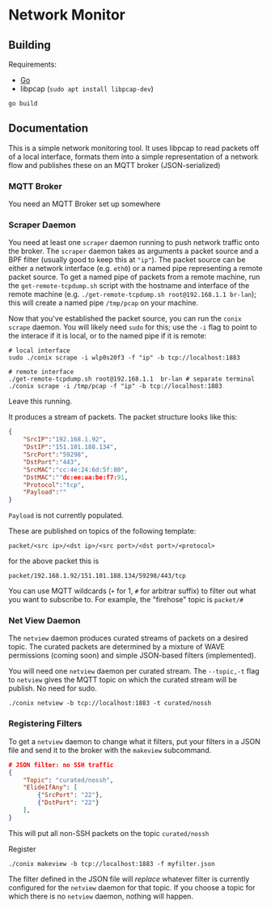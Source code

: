 # Network Monitor

## Building

Requirements:
- [Go](https://golang.org/dl/)
- libpcap (`sudo apt install libpcap-dev`)

```
go build
```

## Documentation

This is a simple network monitoring tool. It uses libpcap to read packets off of a local interface, formats them into a simple representation of a network flow and publishes these on an MQTT broker (JSON-serialized)

### MQTT Broker

You need an MQTT Broker set up somewhere

### Scraper Daemon

You need at least one `scraper` daemon running to push network traffic onto the broker.
The `scraper` daemon takes as arguments a packet source and a BPF filter (usually good to keep this at `"ip"`). The packet source can be either a network interface (e.g. `eth0`) or a named pipe representing a remote packet source. To get a named pipe of packets from a remote machine, run the `get-remote-tcpdump.sh` script with the hostname and interface of the remote machine (e.g. `./get-remote-tcpdump.sh root@192.168.1.1 br-lan`); this will create a named pipe `/tmp/pcap` on your machine.

Now that you've established the packet source, you can run the `conix scrape` daemon.
You will likely need `sudo` for this; use the `-i` flag to point to the interace if it is local, or to the named pipe if it is remote:

```
# local interface
sudo ./conix scrape -i wlp0s20f3 -f "ip" -b tcp://localhost:1883

# remote interface
./get-remote-tcpdump.sh root@192.168.1.1  br-lan # separate terminal
./conix scrape -i /tmp/pcap -f "ip" -b tcp://localhost:1883
```

Leave this running.

It produces a stream of packets. The packet structure looks like this:

```json
{
    "SrcIP":"192.168.1.92",
    "DstIP":"151.101.188.134",
    "SrcPort":"59298",
    "DstPort":"443",
    "SrcMAC":"cc:4e:24:6d:5f:80",
    "DstMAC":""dc:ee:aa:be:f7:91,
    "Protocol":"tcp",
    "Payload":""
}
```

`Payload` is not currently populated.

These are published on topics of the following template:

```
packet/<src ip>/<dst ip>/<src port>/<dst port>/<protocol>
```

for the above packet this is

```
packet/192.168.1.92/151.101.188.134/59298/443/tcp
```

You can use MQTT wildcards (`+` for 1, `#` for arbitrar suffix) to filter out what you want to subscribe to. For example, the "firehose" topic is `packet/#`


### Net View Daemon

The `netview` daemon produces curated streams of packets on a desired topic. The curated packets are determined by a mixture of WAVE permissions (coming soon) and simple JSON-based filters (implemented).

You will need one `netview` daemon per curated stream. The `--topic,-t` flag to `netview` gives the MQTT topic on which the curated stream will be publish. No need for sudo.

```
./conix netview -b tcp://localhost:1883 -t curated/nossh
```

### Registering Filters

To get a `netview` daemon to change what it filters, put your filters in a JSON file and send it to the broker with the `makeview` subcommand.

```json
# JSON filter: no SSH traffic
{
    "Topic": "curated/nossh",
    "ElideIfAny": [
        {"SrcPort": "22"},
        {"DstPort": "22"}
    ],
}
```

This will put all non-SSH packets on the topic `curated/nossh`

Register

```
./conix makeview -b tcp://localhost:1883 -f myfilter.json
```

The filter defined in the JSON file will *replace* whatever filter is currently configured for the `netview` daemon for that topic. If you choose a topic for which there is no `netview` daemon, nothing will happen.

